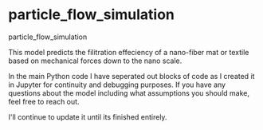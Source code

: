 # particle_flow_simulation
particle_flow_simulation

This model predicts the filitration effeciency of a nano-fiber mat or textile based on mechanical forces down to the nano scale.

In the main Python code I have seperated out blocks of code as I created it in Jupyter for continuity and debugging purposes.  If you have any questions about the model including what assumptions you should make, feel free to reach out.

I'll continue to update it until its finished entirely.

